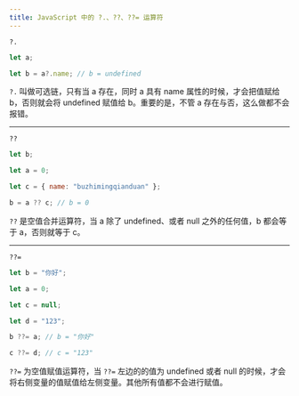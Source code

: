 ```yaml
---
title: JavaScript 中的 ?.、??、??= 运算符
---
```


`?.`

```js
let a;

let b = a?.name; // b = undefined
```

`?.` 叫做可选链，只有当 a 存在，同时 a 具有 name 属性的时候，才会把值赋给 b，否则就会将 undefined 赋值给 b。重要的是，不管 a 存在与否，这么做都不会报错。

---

`??`

```js
let b;

let a = 0;

let c = { name: "buzhimingqianduan" };

b = a ?? c; // b = 0
```

`??` 是空值合并运算符，当 a 除了 undefined、或者 null 之外的任何值，b 都会等于 a，否则就等于 c。

---

`??=`

```js
let b = "你好";

let a = 0;

let c = null;

let d = "123";

b ??= a; // b = "你好"

c ??= d; // c = "123"
```

`??=` 为空值赋值运算符，当 `??=` 左边的的值为 undefined 或者 null 的时候，才会将右侧变量的值赋值给左侧变量。其他所有值都不会进行赋值。
